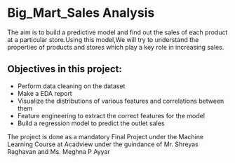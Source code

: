 # Big_Mart_Sales Analysis

The aim is to build a predictive model and find out the sales of each product at a particular store.Using this model,We will try to understand the properties of products and stores which play a key role in increasing sales.

## Objectives in this project:
- Perform data cleaning on the dataset
- Make a EDA report 
- Visualize the distributions of various features and correlations between them
- Feature engineering to extract the correct features for the model
- Build a regression model to predict the outlet sales

The project is done as a mandatory Final Project under the Machine Learning Course at Acadview under the guindance of Mr. Shreyas Raghavan and Ms. Meghna P Ayyar
